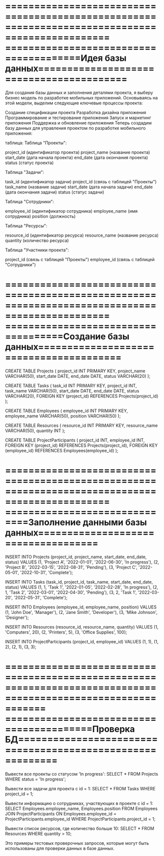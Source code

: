 ================================================================================================
=======================================Идея базы данных=========================================
================================================================================================
Для создания базы данных и заполнения деталями проекта, я выберу бизнес модель по разработке мобильных приложений. Основываясь на этой модели, выделим следующие ключевые процессы проекта:

Создание спецификации проекта
Разработка дизайна приложения
Программирование и тестирование приложения
Запуск и маркетинг приложения
Поддержка и обновление приложения
Теперь создадим базу данных для управления проектом по разработке мобильного приложения:

таблица: Таблица "Проекты":

project_id (идентификатор проекта)
project_name (название проекта)
start_date (дата начала проекта)
end_date (дата окончания проекта)
status (статус проекта)

Таблица "Задачи":

task_id (идентификатор задачи)
project_id (связь с таблицей "Проекты")
task_name (название задачи)
start_date (дата начала задачи)
end_date (дата окончания задачи)
status (статус задачи)

Таблица "Сотрудники":

employee_id (идентификатор сотрудника)
employee_name (имя сотрудника)
position (должность)

Таблица "Ресурсы":

resource_id (идентификатор ресурса)
resource_name (название ресурса)
quantity (количество ресурса)

Таблица "Участники проекта":

project_id (связь с таблицей "Проекты")
employee_id (связь с таблицей "Сотрудники")

================================================================================================
====================================Создание базы данных========================================
================================================================================================

CREATE TABLE Projects (
project_id INT PRIMARY KEY,
project_name VARCHAR(50),
start_date DATE,
end_date DATE,
status VARCHAR(20)
);

CREATE TABLE Tasks (
task_id INT PRIMARY KEY,
project_id INT,
task_name VARCHAR(50),
start_date DATE,
end_date DATE,
status VARCHAR(20),
FOREIGN KEY (project_id) REFERENCES Projects(project_id)
);

CREATE TABLE Employees (
employee_id INT PRIMARY KEY,
employee_name VARCHAR(50),
position VARCHAR(50)
);

CREATE TABLE Resources (
resource_id INT PRIMARY KEY,
resource_name VARCHAR(50),
quantity INT
);

CREATE TABLE ProjectParticipants (
project_id INT,
employee_id INT,
FOREIGN KEY (project_id) REFERENCES Projects(project_id),
FOREIGN KEY (employee_id) REFERENCES Employees(employee_id)
);

================================================================================================
==============================Заполнение данными базы данных====================================
================================================================================================

INSERT INTO Projects (project_id, project_name, start_date, end_date, status)
VALUES
(1, 'Project A', '2022-01-01', '2022-06-30', 'In progress'),
(2, 'Project B', '2022-03-15', '2022-08-31', 'Pending'),
(3, 'Project C', '2022-05-01', '2022-10-31', 'Complete');

INSERT INTO Tasks (task_id, project_id, task_name, start_date, end_date, status)
VALUES
(1, 1, 'Task 1', '2022-01-05', '2022-02-28', 'In progress'),
(2, 1, 'Task 2', '2022-03-01', '2022-04-30', 'Pending'),
(3, 2, 'Task 1', '2022-03-20', '2022-05-31', 'Complete');

INSERT INTO Employees (employee_id, employee_name, position)
VALUES
(1, 'John Doe', 'Manager'),
(2, 'Jane Smith', 'Developer'),
(3, 'Mike Johnson', 'Designer');

INSERT INTO Resources (resource_id, resource_name, quantity)
VALUES
(1, 'Computers', 20),
(2, 'Printers', 5),
(3, 'Office Supplies', 100);

INSERT INTO ProjectParticipants (project_id, employee_id)
VALUES
(1, 1),
(1, 2),
(2, 1),
(3, 3);

===============================================================================================================
=========================================Проверка БД===========================================================
===============================================================================================================

Вывести все проекты со статусом 'In progress':
SELECT \* FROM Projects WHERE status = 'In progress';

Вывести все задачи для проекта с id = 1:
SELECT \* FROM Tasks WHERE project_id = 1;

Вывести информацию о сотрудниках, участвующих в проекте с id = 1:
SELECT Employees.employee_name, Employees.position
FROM Employees
JOIN ProjectParticipants ON Employees.employee_id = ProjectParticipants.employee_id
WHERE ProjectParticipants.project_id = 1;

Вывести список ресурсов, где количество больше 10:
SELECT \* FROM Resources WHERE quantity > 10;

Это примеры тестовых проверочных запросов, которые могут быть использованы для проверки данных в базе данных.
